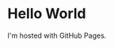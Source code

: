 <!DOCTYPE html>
<html>
  <meta name="google-site-verification" content="HXsoRejopvEYje20qTvYjxlf-gUSslVOiD9PJwRPWS4" />
<body>
<h1>Hello World</h1>
<p>I'm hosted with GitHub Pages.</p>
</body>
</html>
